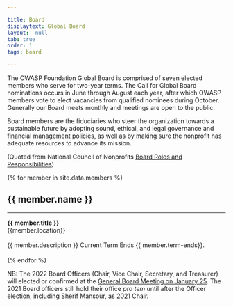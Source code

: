 ```yaml
---

title: Board
displaytext: Global Board
layout:  null
tab: true
order: 1
tags: board

---
```


The OWASP Foundation Global Board is comprised of seven elected members who serve for two-year terms. The Call for Global Board nominations occurs in June through August each year, after which OWASP members vote to elect vacancies from qualified nominees during October. Generally our Board meets monthly and meetings are open to the public.

<p class="callout-mono right">Board members are the fiduciaries who steer the organization towards a sustainable future by adopting sound, ethical, and legal governance and financial management policies, as well as by making sure the nonprofit has adequate resources to advance its mission.</p>

(Quoted from National Council of Nonprofits [Board Roles and Responsibilities](https://www.councilofnonprofits.org/tools-resources/board-roles-and-responsibilities))

<section id="board" class="corporate">
<div>	
 {% for member in site.data.members %}
    <div class="member-container">
        <div class="member-img-container">	
            <div class="member-img" style="background-image: url(https://owasp.org/assets/images/{{ member.image }});"></div>
        </div>
        <div class="member-caption"><h2>{{ member.name }}</h2>
            <hr><strong>{{ member.title }}</strong><br/>
            <div class="member-location">{{member.location}}</div>
        </div><br/>
        <div class="member-info">{{ member.description }} Current Term Ends {{ member.term-ends}}.</div>
    </div>
    <div style="height:18px;"></div>
{% endfor %}
</div>
</section>

NB: The 2022 Board Officers (Chair, Vice Chair, Secretary, and Treasurer) will elected or confirmed at the [General Board Meeting on January 25](https://owasp.org/www-board/meetings/202201.html). The 2021 Board officers still hold their office *pro tem* until after the Officer election, including Sherif Mansour, as 2021 Chair.